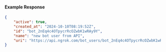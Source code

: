 <!-- Code generated for API Clients. DO NOT EDIT. -->

#### Example Response

```json
{
	"active": true,
	"created_at": "2024-10-10T08:19:52Z",
	"id": "bot_2nEq4c4OTpycrRcOZwbK1wRAy9Y",
	"name": "new bot user from API",
	"uri": "https://api.ngrok.com/bot_users/bot_2nEq4c4OTpycrRcOZwbK1wRAy9Y"
}
```
